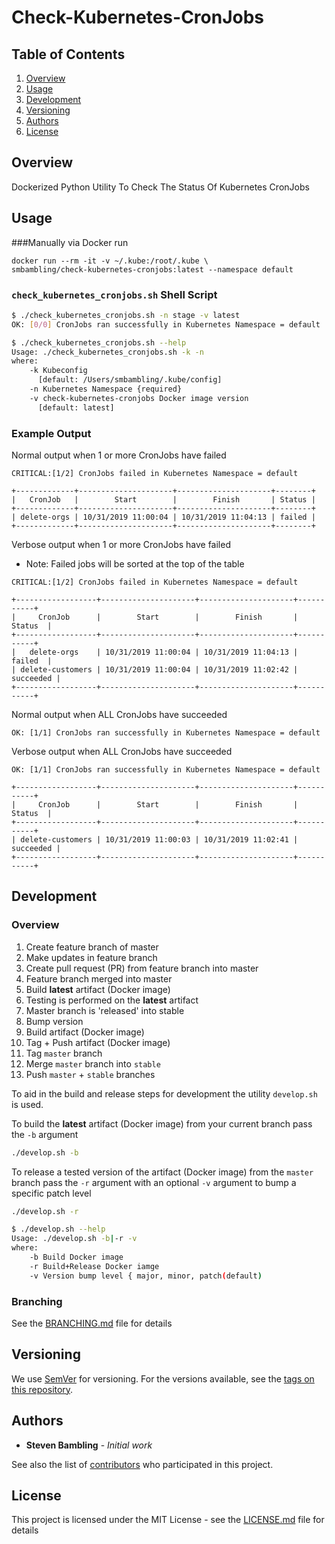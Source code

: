 # Check-Kubernetes-CronJobs

## Table of Contents

1. [Overview](#overview)
1. [Usage](#usage)
1. [Development](#development)
1. [Versioning](#versioning)
1. [Authors](#authors)
1. [License](#license)

## Overview

Dockerized Python Utility To Check The Status Of Kubernetes CronJobs

## Usage

###Manually via Docker run

```
docker run --rm -it -v ~/.kube:/root/.kube \
smbambling/check-kubernetes-cronjobs:latest --namespace default
```

### `check_kubernetes_cronjobs.sh` Shell Script

```bash
$ ./check_kubernetes_cronjobs.sh -n stage -v latest
OK: [0/0] CronJobs ran successfully in Kubernetes Namespace = default
```

```bash
$ ./check_kubernetes_cronjobs.sh --help
Usage: ./check_kubernetes_cronjobs.sh -k -n
where:
    -k Kubeconfig
      [default: /Users/smbambling/.kube/config]
    -n Kubernetes Namespace {required}
    -v check-kubernetes-cronjobs Docker image version
      [default: latest]
```


### Example Output

Normal output when 1 or more CronJobs have failed

```
CRITICAL:[1/2] CronJobs failed in Kubernetes Namespace = default

+-------------+---------------------+---------------------+--------+
|   CronJob   |        Start        |        Finish       | Status |
+-------------+---------------------+---------------------+--------+
| delete-orgs | 10/31/2019 11:00:04 | 10/31/2019 11:04:13 | failed |
+-------------+---------------------+---------------------+--------+
```

Verbose output when 1 or more CronJobs have failed

 * Note: Failed jobs will be sorted at the top of the table

```
CRITICAL:[1/2] CronJobs failed in Kubernetes Namespace = default

+------------------+---------------------+---------------------+-----------+
|     CronJob      |        Start        |        Finish       |   Status  |
+------------------+---------------------+---------------------+-----------+
|   delete-orgs    | 10/31/2019 11:00:04 | 10/31/2019 11:04:13 |   failed  |
| delete-customers | 10/31/2019 11:00:04 | 10/31/2019 11:02:42 | succeeded |
+------------------+---------------------+---------------------+-----------+
```

Normal output when ALL CronJobs have succeeded

```
OK: [1/1] CronJobs ran successfully in Kubernetes Namespace = default
```

Verbose output when ALL CronJobs have succeeded

```
OK: [1/1] CronJobs ran successfully in Kubernetes Namespace = default

+------------------+---------------------+---------------------+-----------+
|     CronJob      |        Start        |        Finish       |   Status  |
+------------------+---------------------+---------------------+-----------+
| delete-customers | 10/31/2019 11:00:03 | 10/31/2019 11:02:41 | succeeded |
+------------------+---------------------+---------------------+-----------+
```

## Development

### Overview

1. Create feature branch of master
1. Make updates in feature branch
1. Create pull request (PR) from feature branch into master
1. Feature branch merged into master
1. Build **latest** artifact (Docker image)
1. Testing is performed on the **latest** artifact
1. Master branch is 'released' into stable
  1. Bump version
  1. Build artifact (Docker image)
  1. Tag + Push artifact (Docker image)
  1. Tag `master` branch
  1. Merge `master` branch into `stable`
  1. Push `master` + `stable` branches

To aid in the build and release steps for development the utility `develop.sh` is used.

To build the **latest** artifact (Docker image) from your current branch pass the `-b` argument 

```bash 
./develop.sh -b
```

To release a tested version of the artifact (Docker image) from the `master` branch pass the `-r` argument with an optional `-v` argument to bump a specific patch level

```bash
./develop.sh -r
```
```bash
$ ./develop.sh --help
Usage: ./develop.sh -b|-r -v
where:
    -b Build Docker image
    -r Build+Release Docker iamge
    -v Version bump level { major, minor, patch(default) 
```

### Branching

See the [BRANCHING.md](./docs/BRANCHING.md) file for details

## Versioning

We use [SemVer](http://semver.org/) for versioning. For the versions available, see the [tags on this repository](https://github.com/smbambling/check-kubernetes-cronjobs/tags). 

## Authors

* **Steven Bambling** - *Initial work*

See also the list of [contributors](https://github.com/smbambling/check-kubernetes-cronjobs/contributors) who participated in this project.

## License

This project is licensed under the MIT License - see the [LICENSE.md](./LICENSE.md) file for details
